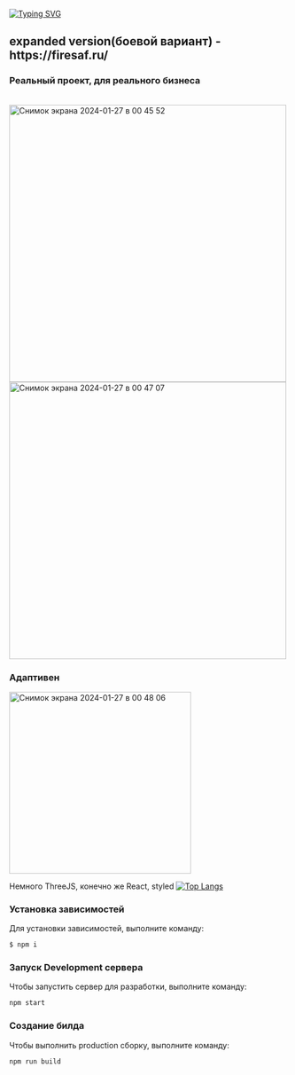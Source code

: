 [![Typing SVG](https://readme-typing-svg.herokuapp.com?color=%2336BCF7&lines=Стильный+коммерческий+landingPage)](https://git.io/typing-svg)

<h2>expanded version(боевой вариант) - https://firesaf.ru/</h2>
<h3>Реальный проект, для реального бизнеса</h3>

<br/>
<img width="500" alt="Снимок экрана 2024-01-27 в 00 45 52" src="https://github.com/RatseevTimur/fire-safety/assets/95998454/eeb1f2eb-2277-4d7c-9cc5-06dcbcd662f0">
<br/>
<img width="500" alt="Снимок экрана 2024-01-27 в 00 47 07" src="https://github.com/RatseevTimur/fire-safety/assets/95998454/bdc7d156-91a4-4700-a233-7fdcd38027d1">

<h3>Адаптивен</h3>
<img width="328" alt="Снимок экрана 2024-01-27 в 00 48 06" src="https://github.com/RatseevTimur/fire-safety/assets/95998454/823b2357-52b9-41ee-8df2-373503ac810e">

Немного ThreeJS, конечно же React, styled 
[![Top Langs](https://github-readme-stats.vercel.app/api/top-langs/?username=anuraghazra&layout=compact)](https://github.com/RatseevTimur/fire-safety)

### Установка зависимостей
Для установки зависимостей, выполните команду:
```sh
$ npm i
```

### Запуск Development сервера
Чтобы запустить сервер для разработки, выполните команду:
```sh
npm start
```

### Создание билда
Чтобы выполнить production сборку, выполните команду: 
```sh
npm run build
```
